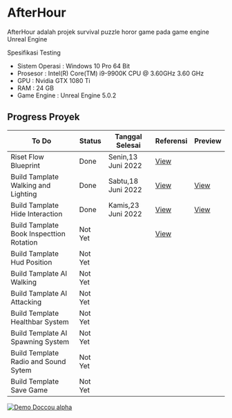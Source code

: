 # AfterHour

AfterHour adalah projek survival puzzle horor game pada game engine Unreal Engine

Spesifikasi Testing
- Sistem Operasi : Windows 10 Pro 64 Bit
- Prosesor : Intel(R) Core(TM) i9-9900K CPU @ 3.60GHz 3.60 GHz
- GPU : Nvidia GTX 1080 Ti
- RAM : 24 GB
- Game Engine : Unreal Engine 5.0.2

## Progress Proyek

To Do | Status | Tanggal Selesai | Referensi | Preview
--- | --- | --- | --- |  --- 
Riset Flow Blueprint | Done | Senin,13 Juni 2022 | [View](https://docs.unrealengine.com/4.27/en-US/ProgrammingAndScripting/Blueprints/UserGuide/Types/) |
Build Tamplate Walking and Lighting | Done | Sabtu,18 Juni 2022 | [View](https://www.youtube.com/watch?v=D0KoDCvfeck&ab_channel=EvilDoUsHarm) | [View](https://github.com/nirwanagameproject/afterhour/raw/main/GIF/Build%20Tamplate%20Hide%20Interaction.gif)
Build Tamplate Hide Interaction | Done | Kamis,23 Juni 2022 | [View](https://www.youtube.com/watch?v=gHJ4pHlqAzQ&ab_channel=MattAspland) | [View](https://github.com/nirwanagameproject/afterhour/raw/main/GIF/Build%20Tamplate%20Hide%20Interaction.gif)
Build Tamplate Book Inspecttion Rotation | Not Yet | | [View](https://www.youtube.com/watch?v=q62hIj9sHi0&ab_channel=MattAspland)
Build Tamplate Hud Position | Not Yet | |
Build Tamplate AI Walking | Not Yet | |
Build Tamplate AI Attacking | Not Yet | |
Build Template Healthbar System | Not Yet | |
Build Template AI Spawning System | Not Yet | |
Build Template Radio and Sound Sytem | Not Yet | |
Build Template Save Game | Not Yet | |

[![Demo Doccou alpha](https://github.com/nirwanagameproject/afterhour/raw/main/GIF/Build%20Tamplate%20Hide%20Interaction.gif)](https://www.youtube.com/watch?v=ek1j272iAmc)

